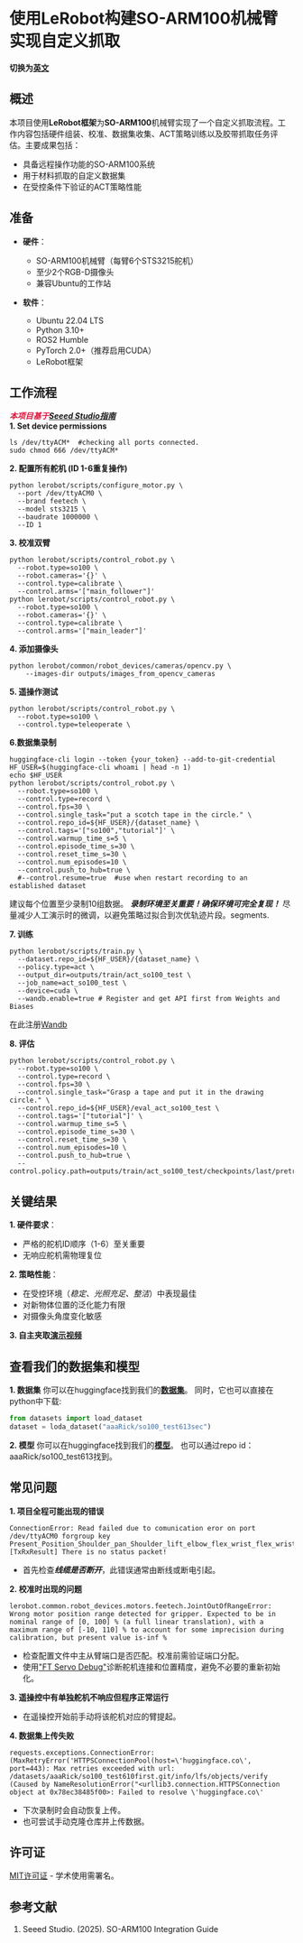 # 使用LeRobot构建SO-ARM100机械臂实现自定义抓取

**切换为[英文](README.md)**

## 概述  
本项目使用**LeRobot框架**为**SO-ARM100**机械臂实现了一个自定义抓取流程。工作内容包括硬件组装、校准、数据集收集、ACT策略训练以及胶带抓取任务评估。主要成果包括：  
- 具备远程操作功能的SO-ARM100系统  
- 用于材料抓取的自定义数据集  
- 在受控条件下验证的ACT策略性能  

## 准备  
- **硬件**：  
  - SO-ARM100机械臂（每臂6个STS3215舵机）  
  - 至少2个RGB-D摄像头  
  - 兼容Ubuntu的工作站  

- **软件**：  
  - Ubuntu 22.04 LTS  
  - Python 3.10+  
  - ROS2 Humble  
  - PyTorch 2.0+（推荐启用CUDA）  
  - LeRobot框架  

## 工作流程  
<font color='Crimson'>***本项目基于[Seeed Studio指南](https://wiki.seeedstudio.com/cn/lerobot_so100m/)***</font>  
**1.  Set device permissions**
```
ls /dev/ttyACM*  #checking all ports connected.
sudo chmod 666 /dev/ttyACM*
```
**2. 配置所有舵机 (ID 1-6重复操作)**
```
python lerobot/scripts/configure_motor.py \
  --port /dev/ttyACM0 \
  --brand feetech \
  --model sts3215 \
  --baudrate 1000000 \
  --ID 1
```

**3. 校准双臂**
```
python lerobot/scripts/control_robot.py \
  --robot.type=so100 \
  --robot.cameras='{}' \
  --control.type=calibrate \
  --control.arms='["main_follower"]'
python lerobot/scripts/control_robot.py \
  --robot.type=so100 \
  --robot.cameras='{}' \
  --control.type=calibrate \
  --control.arms='["main_leader"]'
  ```

**4. 添加摄像头**
```
python lerobot/common/robot_devices/cameras/opencv.py \
    --images-dir outputs/images_from_opencv_cameras
```

**5. 遥操作测试**
```
python lerobot/scripts/control_robot.py \
  --robot.type=so100 \
  --control.type=teleoperate \
```

**6.数据集录制**
```
huggingface-cli login --token {your_token} --add-to-git-credential
HF_USER=$(huggingface-cli whoami | head -n 1)
echo $HF_USER
python lerobot/scripts/control_robot.py \
  --robot.type=so100 \
  --control.type=record \
  --control.fps=30 \
  --control.single_task="put a scotch tape in the circle." \
  --control.repo_id=${HF_USER}/{dataset_name} \
  --control.tags='["so100","tutorial"]' \
  --control.warmup_time_s=5 \
  --control.episode_time_s=30 \
  --control.reset_time_s=30 \
  --control.num_episodes=10 \
  --control.push_to_hub=true \
  #--control.resume=true  #use when restart recording to an established dataset
```
建议每个位置至少录制10组数据。
***录制环境至关重要！确保环境可完全复现！***
尽量减少人工演示时的微调，以避免策略过拟合到次优轨迹片段。segments.

**7. 训练**
```
python lerobot/scripts/train.py \
  --dataset.repo_id=${HF_USER}/{dataset_name} \
  --policy.type=act \
  --output_dir=outputs/train/act_so100_test \
  --job_name=act_so100_test \
  --device=cuda \
  --wandb.enable=true # Register and get API first from Weights and Biases
```
在此注册[Wandb](https://wandb.ai/)

**8. 评估**
```
python lerobot/scripts/control_robot.py \
  --robot.type=so100 \
  --control.type=record \
  --control.fps=30 \
  --control.single_task="Grasp a tape and put it in the drawing circle." \
  --control.repo_id=${HF_USER}/eval_act_so100_test \
  --control.tags='["tutorial"]' \
  --control.warmup_time_s=5 \
  --control.episode_time_s=30 \
  --control.reset_time_s=30 \
  --control.num_episodes=10 \
  --control.push_to_hub=true \
  --control.policy.path=outputs/train/act_so100_test/checkpoints/last/pretrained_model
```

## **关键结果**  
**1. 硬件要求**：  
- 严格的舵机ID顺序（1-6）至关重要  
- 无响应舵机需物理复位  

**2. 策略性能**：  
- 在受控环境（*稳定、光照充足、整洁*）中表现最佳  
- 对新物体位置的泛化能力有限  
- 对摄像头角度变化敏感  

**3. 自主夹取[演示视频](https://github.com/user-attachments/assets/83425f75-9381-476a-ae9c-4746b61eb5be)**

## 查看我们的数据集和模型
**1. 数据集**
你可以在huggingface找到我们的[**数据集**](https://huggingface.co/datasets/aaaRick/so100_test613sec)。
同时，它也可以直接在python中下载:
```python
from datasets import load_dataset
dataset = loda_dataset("aaaRick/so100_test613sec")
```
**2. 模型**
你可以在huggingface找到我们的[**模型**](https://huggingface.co/aaaRick/act_so100_test613/tree/main)。
也可以通过repo id：aaaRick/so100_test613找到。

## 常见问题  
**1. 项目全程可能出现的错误** 
```
ConnectionError: Read failed due to comunication eror on port /dev/ttyACM0 forgroup key Present_Position_Shoulder_pan_Shoulder_lift_elbow_flex_wrist_flex_wrist_roll_griper: [TxRxResult] There is no status packet!
```
- 首先检查***线缆是否断开***，此错误通常由断线或断电引起。  

**2. 校准时出现的问题**  

```
lerobot.common.robot_devices.motors.feetech.JointOutOfRangeError: Wrong motor position range detected for gripper. Expected to be in nominal range of [0, 100] % (a full linear translation), with a maximum range of [-10, 110] % to account for some imprecision during calibration, but present value is-inf %
```
- 检查配置文件中主从臂端口是否匹配。校准前需验证端口分配。  
- 使用["FT Servo Debug"](https://github.com/Kotakku/FT_SCServo_Debug_Qt)诊断舵机连接和位置精度，避免不必要的重新初始化。  

**3. 遥操控中有单独舵机不响应但程序正常运行**  
- 在遥操控开始前手动将该舵机对应的臂提起。  

**4. 数据集上传失败**  
```
requests.exceptions.ConnectionError: (MaxRetryError('HTTPSConnectionPool(host=\'huggingface.co\', port=443): Max retries exceeded with url: /datasets/aaaRick/so100_test610first.git/info/lfs/objects/verify (Caused by NameResolutionError("<urllib3.connection.HTTPSConnection object at 0x78ec38485f00>: Failed to resolve \'huggingface.co\' 

```
- 下次录制时会自动恢复上传。  
- 也可尝试手动克隆仓库并上传数据。  

## 许可证  
[MIT许可证]([LICENSE.md](https://github.com/R-y612/GPT_Final/blob/main/LICENSE)) - 学术使用需署名。  

## 参考文献  
1. Seeed Studio. (2025). SO-ARM100 Integration Guide